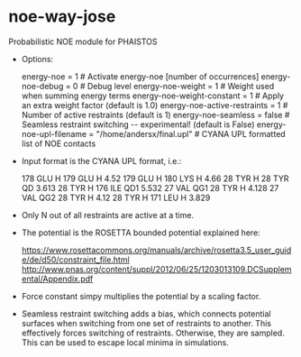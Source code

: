noe-way-jose
============

Probabilistic NOE module for PHAISTOS
 
 - Options:

    energy-noe = 1                                                  # Activate energy-noe [number of occurrences]
    energy-noe-debug = 0                                            # Debug level
    energy-noe-weight = 1                                           # Weight used when summing energy terms
    energy-noe-weight-constant = 1                                  # Apply an extra weight factor (default is 1.0)
    energy-noe-active-restraints = 1                                # Number of active restraints (default is 1)
    energy-noe-seamless = false                                     # Seamless restraint switching -- experimental! (default is False)
    energy-noe-upl-filename = "/home/andersx/final.upl"             # CYANA UPL formatted list of NOE contacts

 - Input format is the CYANA UPL format, i.e.:

    178 GLU  H     179 GLU  H       4.52
    179 GLU  H     180 LYS  H       4.66
     28 TYR  H      28 TYR  QD      3.613
     28 TYR  H     176 ILE  QD1     5.532
     27 VAL  QG1    28 TYR  H       4.128
     27 VAL  QG2    28 TYR  H       4.12
     28 TYR  H     171 LEU  H       3.829


 - Only N out of all restraints are active at a time.

 - The potential is the ROSETTA bounded potential explained here:

    https://www.rosettacommons.org/manuals/archive/rosetta3.5_user_guide/de/d50/constraint_file.html
    http://www.pnas.org/content/suppl/2012/06/25/1203013109.DCSupplemental/Appendix.pdf

 - Force constant simpy multiplies the potential by a scaling factor.

 - Seamless restraint switching adds a bias, which connects potential surfaces when switching from one set of restraints to another. This effectively forces switching of restraints. Otherwise, they are sampled. This can be used to escape local minima in simulations.


